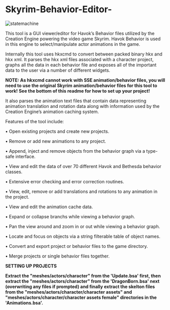 # Skyrim-Behavior-Editor-
![statemachine](https://user-images.githubusercontent.com/8378075/45464759-e8048880-b709-11e8-9448-0abd26b31944.png)

This tool is a GUI viewer/editor for Havok’s Behavior files utilized
by the Creation Engine powering the video game Skyrim. Havok Behavior
is used in this engine to select/manipulate actor animations in
the game.

Internally this tool uses hkxcmd to convert between packed binary
hkx and hkx xml. It parses the hkx xml files associated with a character
project, graphs all the data in each behavior file and exposes all
of the important data to the user via a number of different widgets.

<b>NOTE: As hkxcmd cannot work with SSE animation/behavior files, you will need to use the original Skyrim animation/behavior files for this tool to work! See the bottom of this readme for how to set up your project!</b>

It also parses the animation text files that contain data representing
animation translation and rotation data along with information used
by the Creation Engine’s animation caching system.

Features of the tool include:

• Open existing projects and create new projects.

• Remove or add new animations to any project.

• Append, inject and remove objects from the behavior graph via
a type-safe interface.

• View and edit the data of over 70 different Havok and Bethesda
behavior classes.

• Extensive error checking and error correction routines.

• View, edit, remove or add translations and rotations to any animation
in the project.

• View and edit the animation cache data.

• Expand or collapse branchs while viewing a behavior graph.

• Pan the view around and zoom in or out while viewing a behavior
graph.

• Locate and focus on objects via a string filterable table of object
names.

• Convert and export project or behavior files to the game directory.

• Merge projects or single behavior files together.

<b>SETTING UP PROJECTS</B>

<b>Extract the "meshes/actors/character" from the 'Update.bsa' first, then extract the "meshes/actors/character" from the 'DragonBorn.bsa' next (overwriting any files if prompted) and finally extract the skelton files from the "meshes/actors/character/character assets" and "meshes/actors/character/character assets female" directories in the 'Animations.bsa'.</b>
